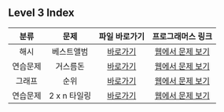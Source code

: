 ## Level 3 Index

|   분류   |     문제     |                                                                 파일 바로가기                                                                  |                              프로그래머스 링크                               |
| :------: | :----------: | :--------------------------------------------------------------------------------------------------------------------------------------------: | :--------------------------------------------------------------------------: |
|   해시   |  베스트앨범  | [바로가기](https://github.com/alsrlqor1007/algorithm/blob/main/programmers/javascript/level3/%EB%B2%A0%EC%8A%A4%ED%8A%B8%EC%95%A8%EB%B2%94.js) | [웹에서 문제 보기](https://programmers.co.kr/learn/courses/30/lessons/42579) |
| 연습문제 |   거스름돈   |     [바로가기](https://github.com/alsrlqor1007/algorithm/blob/main/programmers/javascript/level3/%EA%B1%B0%EC%8A%A4%EB%A6%84%EB%8F%88.js)      | [웹에서 문제 보기](https://programmers.co.kr/learn/courses/30/lessons/12907) |
|  그래프  |     순위     |              [바로가기](https://github.com/alsrlqor1007/algorithm/blob/main/programmers/javascript/level3/%EC%88%9C%EC%9C%84.js)               | [웹에서 문제 보기](https://programmers.co.kr/learn/courses/30/lessons/49191) |
| 연습문제 | 2 x n 타일링 |        [바로가기](https://github.com/alsrlqor1007/algorithm/blob/main/programmers/javascript/level3/2xn%ED%83%80%EC%9D%BC%EB%A7%81.js)         | [웹에서 문제 보기](https://programmers.co.kr/learn/courses/30/lessons/12900) |
